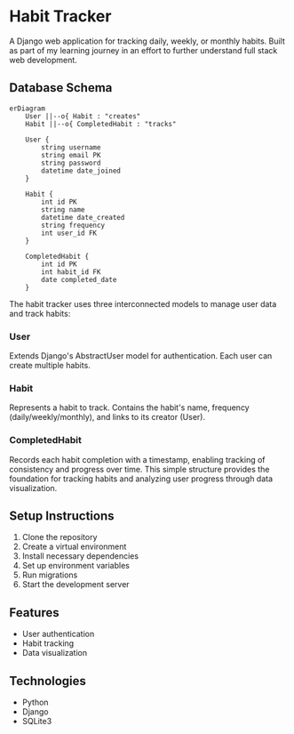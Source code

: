 # Habit Tracker

A Django web application for tracking daily, weekly, or monthly habits. Built as part of my learning journey in an effort to further understand full stack web development.

## Database Schema
```mermaid
erDiagram
    User ||--o{ Habit : "creates"
    Habit ||--o{ CompletedHabit : "tracks"

    User {
        string username
        string email PK
        string password
        datetime date_joined
    }

    Habit {
        int id PK
        string name
        datetime date_created
        string frequency
        int user_id FK
    }

    CompletedHabit {
        int id PK
        int habit_id FK
        date completed_date
    }
```
The habit tracker uses three interconnected models to manage user data and track habits:

### User
Extends Django's AbstractUser model for authentication. Each user can create multiple habits.

### Habit
Represents a habit to track. Contains the habit's name, frequency (daily/weekly/monthly), and links to its creator (User).

### CompletedHabit
Records each habit completion with a timestamp, enabling tracking of consistency and progress over time.
This simple structure provides the foundation for tracking habits and analyzing user progress through data visualization.

## Setup Instructions
1. Clone the repository
2. Create a virtual environment
3. Install necessary dependencies
4. Set up environment variables
5. Run migrations
6. Start the development server

## Features
- User authentication
- Habit tracking
- Data visualization

## Technologies
- Python
- Django
- SQLite3
